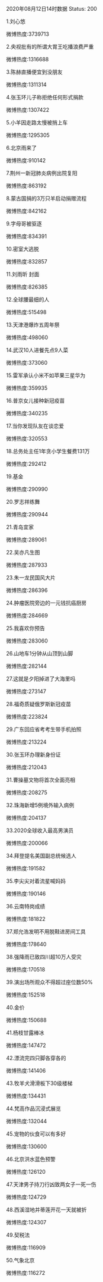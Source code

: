 2020年08月12日14时数据
Status: 200

1.刘心悠

微博热度:3739713

2.央视批有的所谓大胃王吃播浪费严重

微博热度:1316688

3.陈赫直播便宜到没朋友

微博热度:1311314

4.张玉环儿子称拒绝任何形式捐款

微博热度:1307422

5.小羊因走路太慢被捎上车

微博热度:1295305

6.北京雨来了

微博热度:910142

7.荆州一新冠肺炎病例出院复阳

微博热度:863192

8.蒙古国捐的3万只羊启动捐赠流程

微博热度:842162

9.字母哥被驱逐

微博热度:834391

10.密室大逃脱

微博热度:832857

11.刘雨昕 封面

微博热度:826385

12.全球腰最细的人

微博热度:515498

13.天津港爆炸五周年祭

微博热度:498060

14.武汉10人进餐先点9人菜

微博热度:373060

15.雷军承认小米不如苹果三星华为

微博热度:359935

16.普京女儿接种新冠疫苗

微博热度:340235

17.当你发现队友在谈恋爱

微博热度:320553

18.总务处主任1年贪小学生餐费131万

微博热度:292412

19.基金

微博热度:290990

20.罗志祥练舞

微博热度:290944

21.青岛宜家

微博热度:289061

22.吴亦凡生图

微博热度:287933

23.朱一龙民国风大片

微博热度:286396

24.肿瘤医院旁边的一元钱抗癌厨房

微博热度:284669

25.我喜欢你预告

微博热度:283060

26.山地车1分钟从山顶到山脚

微博热度:282144

27.这就是夕阳掉进了大海里吗

微博热度:273147

28.福奇质疑俄罗斯新冠疫苗

微博热度:223824

29.广东回应省考考生带手机拍照

微博热度:213224

30.张玉环办理新身份证

微博热度:212043

31.曹操墓文物将首次全面亮相

微博热度:208275

32.珠海新增5例境外输入病例

微博热度:204137

33.2020全球收入最高男演员

微博热度:200066

34.拜登提名美国副总统候选人

微博热度:191582

35.李尖尖对着流星喊妈妈

微博热度:190146

36.云南特岗成绩

微博热度:181822

37.郑允浩发明不用脱鞋进房间工具

微博热度:178640

38.强降雨已致四川超10万人受灾

微博热度:170518

39.演出场所观众不得超过座位数50%

微博热度:152518

40.金价

微博热度:150688

41.杨枝甘露棒冰

微博热度:147472

42.漂流完四只脚各穿各的

微博热度:141406

43.牧羊犬滑滑板下30级楼梯

微博热度:134431

44.梵高作品沉浸式展览

微博热度:132044

45.宠物的伙食可以有多好

微博热度:130600

46.北京洪水蓝色预警

微博热度:126120

47.天津男子持刀行凶致两女子一死一伤

微博热度:124729

48.西溪湿地并蒂莲开花一天就被折

微博热度:124307

49.契税法

微博热度:116909

50.气象北京

微博热度:116272

